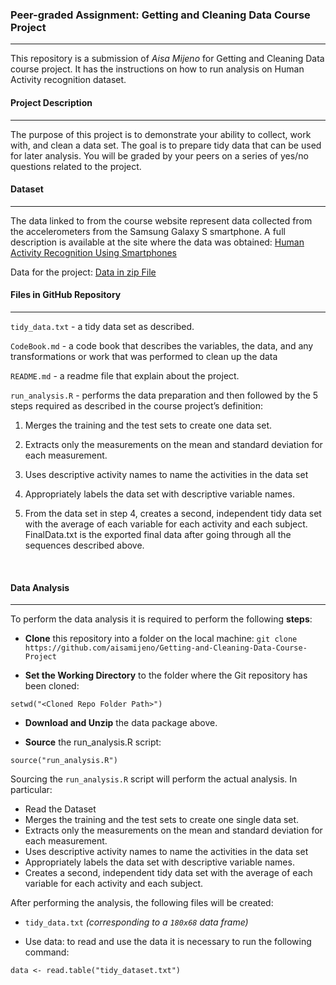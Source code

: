 ### **Peer-graded Assignment: Getting and Cleaning Data Course Project**

------
This repository is a submission of *Aisa Mijeno* for Getting and Cleaning Data course project. It has the instructions on how to run analysis on Human Activity recognition dataset.
<br>

#### **Project Description**
****
The purpose of this project is to demonstrate your ability to collect, work with, and clean a data set. The goal is to prepare tidy data that can be used for later analysis. You will be graded by your peers on a series of yes/no questions related to the project.
<br>

#### **Dataset**
****
The data linked to from the course website represent data collected from the accelerometers from the Samsung Galaxy S smartphone. A full description is available at the site where the data was obtained:
[Human Activity Recognition Using Smartphones](http://archive.ics.uci.edu/ml/datasets/Human+Activity+Recognition+Using+Smartphones)

Data for the project:
[Data in zip File](https://d396qusza40orc.cloudfront.net/getdata%2Fprojectfiles%2FUCI%20HAR%20Dataset.zip)
<br>

#### **Files in GitHub Repository**
****
`tidy_data.txt` - a tidy data set as described.

`CodeBook.md` - a code book that describes the variables, the data, and any transformations or work that was performed to clean up the data

`README.md` - a readme file that explain about the project.

`run_analysis.R` - performs the data preparation and then followed by the 5 steps required as described in the course project’s definition:


1. Merges the training and the test sets to create one data set.

2. Extracts only the measurements on the mean and standard deviation for each measurement.

3. Uses descriptive activity names to name the activities in the data set

4. Appropriately labels the data set with descriptive variable names.

5. From the data set in step 4, creates a second, independent tidy data set with the average of each variable for each activity and each subject.
FinalData.txt is the exported final data after going through all the sequences described above.
<br>

#### **Data Analysis**
****
To perform the data analysis it is required to perform the following **steps**:

* **Clone** this repository into a folder on the local machine: `git clone https://github.com/aisamijeno/Getting-and-Cleaning-Data-Course-Project`

* **Set the Working Directory** to the folder where the Git repository has been cloned:
```
setwd("<Cloned Repo Folder Path>")
```

* **Download and Unzip** the data package above.

* **Source** the run_analysis.R script:
```
source("run_analysis.R")
```
Sourcing the `run_analysis.R` script will perform the actual analysis. In particular:

* Read the Dataset
* Merges the training and the test sets to create one single data set.
* Extracts only the measurements on the mean and standard deviation for each measurement.
* Uses descriptive activity names to name the activities in the data set
* Appropriately labels the data set with descriptive variable names.
* Creates a second, independent tidy data set with the average of each variable for each activity and each subject.

After performing the analysis, the following files will be created:

* `tidy_data.txt` *(corresponding to a `180x68` data frame)*

* Use data: to read and use the data it is necessary to run the following command:

```
data <- read.table("tidy_dataset.txt")
```
